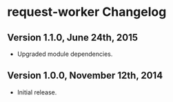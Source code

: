 # request-worker Changelog

## Version 1.1.0, June 24th, 2015

* Upgraded module dependencies.

## Version 1.0.0, November 12th, 2014

* Initial release.
